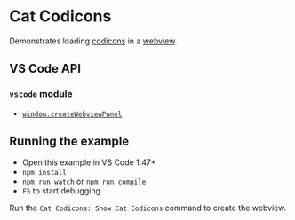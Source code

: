 # Cat Codicons 

Demonstrates loading [codicons](https://github.com/microsoft/vscode-codicons) in a [webview](https://code.visualstudio.com/api/extension-guides/webview).

## VS Code API

### `vscode` module

- [`window.createWebviewPanel`](https://code.visualstudio.com/api/references/vscode-api#window.createWebviewPanel)

## Running the example

- Open this example in VS Code 1.47+
- `npm install`
- `npm run watch` or `npm run compile`
- `F5` to start debugging

Run the `Cat Codicons: Show Cat Codicons` command to create the webview.
